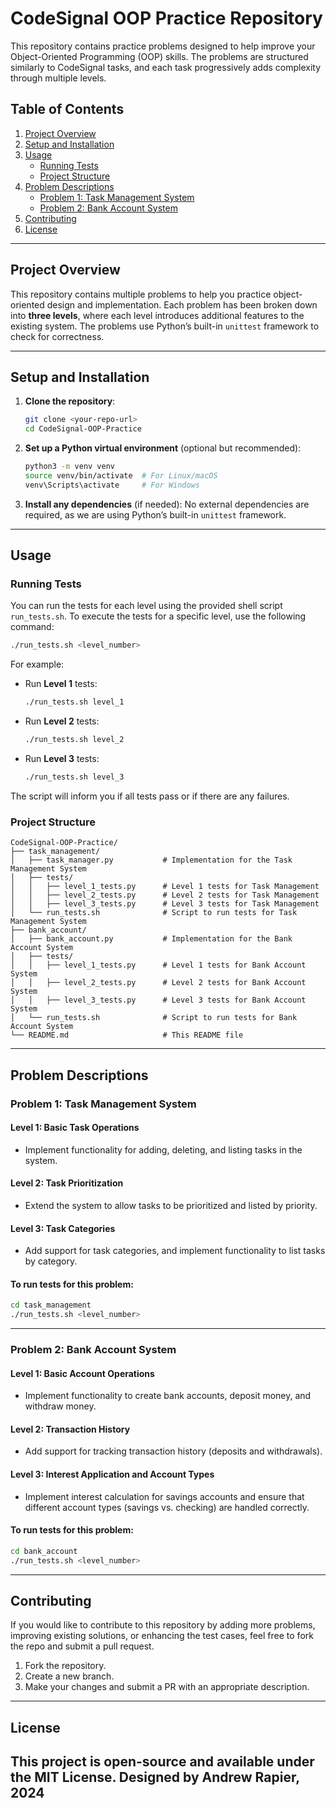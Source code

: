 # CodeSignal OOP Practice Repository

This repository contains practice problems designed to help improve your Object-Oriented Programming (OOP) skills. The problems are structured similarly to CodeSignal tasks, and each task progressively adds complexity through multiple levels.

## Table of Contents

1. [Project Overview](#project-overview)
2. [Setup and Installation](#setup-and-installation)
3. [Usage](#usage)
   - [Running Tests](#running-tests)
   - [Project Structure](#project-structure)
4. [Problem Descriptions](#problem-descriptions)
   - [Problem 1: Task Management System](#problem-1-task-management-system)
   - [Problem 2: Bank Account System](#problem-2-bank-account-system)
5. [Contributing](#contributing)
6. [License](#license)

---

## Project Overview

This repository contains multiple problems to help you practice object-oriented design and implementation. Each problem has been broken down into **three levels**, where each level introduces additional features to the existing system. The problems use Python’s built-in `unittest` framework to check for correctness.

---

## Setup and Installation

1. **Clone the repository**:
   ```bash
   git clone <your-repo-url>
   cd CodeSignal-OOP-Practice
   ```

2. **Set up a Python virtual environment** (optional but recommended):
   ```bash
   python3 -m venv venv
   source venv/bin/activate  # For Linux/macOS
   venv\Scripts\activate     # For Windows
   ```

3. **Install any dependencies** (if needed):
   No external dependencies are required, as we are using Python’s built-in `unittest` framework.

---

## Usage

### Running Tests

You can run the tests for each level using the provided shell script `run_tests.sh`. To execute the tests for a specific level, use the following command:

```bash
./run_tests.sh <level_number>
```

For example:
- Run **Level 1** tests:
  ```bash
  ./run_tests.sh level_1
  ```

- Run **Level 2** tests:
  ```bash
  ./run_tests.sh level_2
  ```

- Run **Level 3** tests:
  ```bash
  ./run_tests.sh level_3
  ```

The script will inform you if all tests pass or if there are any failures.

### Project Structure

```
CodeSignal-OOP-Practice/
├── task_management/
│   ├── task_manager.py           # Implementation for the Task Management System
│   ├── tests/
│   │   ├── level_1_tests.py      # Level 1 tests for Task Management
│   │   ├── level_2_tests.py      # Level 2 tests for Task Management
│   │   ├── level_3_tests.py      # Level 3 tests for Task Management
│   └── run_tests.sh              # Script to run tests for Task Management System
├── bank_account/
│   ├── bank_account.py           # Implementation for the Bank Account System
│   ├── tests/
│   │   ├── level_1_tests.py      # Level 1 tests for Bank Account System
│   │   ├── level_2_tests.py      # Level 2 tests for Bank Account System
│   │   ├── level_3_tests.py      # Level 3 tests for Bank Account System
│   └── run_tests.sh              # Script to run tests for Bank Account System
└── README.md                     # This README file
```

---

## Problem Descriptions

### Problem 1: Task Management System

#### Level 1: Basic Task Operations
- Implement functionality for adding, deleting, and listing tasks in the system.

#### Level 2: Task Prioritization
- Extend the system to allow tasks to be prioritized and listed by priority.

#### Level 3: Task Categories
- Add support for task categories, and implement functionality to list tasks by category.

#### To run tests for this problem:
```bash
cd task_management
./run_tests.sh <level_number>
```

---

### Problem 2: Bank Account System

#### Level 1: Basic Account Operations
- Implement functionality to create bank accounts, deposit money, and withdraw money.

#### Level 2: Transaction History
- Add support for tracking transaction history (deposits and withdrawals).

#### Level 3: Interest Application and Account Types
- Implement interest calculation for savings accounts and ensure that different account types (savings vs. checking) are handled correctly.

#### To run tests for this problem:
```bash
cd bank_account
./run_tests.sh <level_number>
```

---

## Contributing

If you would like to contribute to this repository by adding more problems, improving existing solutions, or enhancing the test cases, feel free to fork the repo and submit a pull request.

1. Fork the repository.
2. Create a new branch.
3. Make your changes and submit a PR with an appropriate description.

---

## License

This project is open-source and available under the MIT License.
Designed by Andrew Rapier, 2024
---

